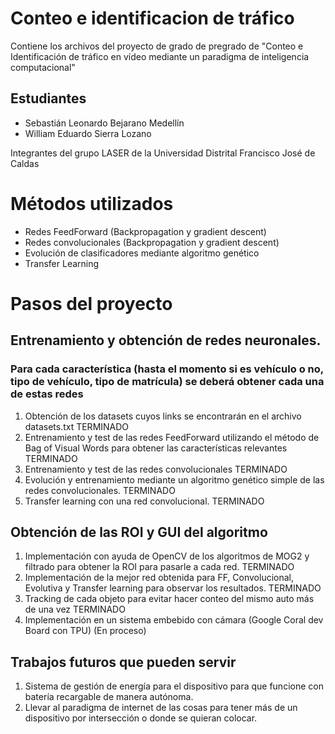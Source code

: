 # Conteo e identificacion de tráfico
Contiene los archivos del proyecto de grado de pregrado de "Conteo e Identificación de tráfico en vídeo mediante un paradigma de inteligencia computacional" 

## Estudiantes
- Sebastián Leonardo Bejarano Medellín
- William Eduardo Sierra Lozano

Integrantes del grupo LASER de la Universidad Distrital Francisco José de Caldas

# Métodos utilizados
- Redes FeedForward (Backpropagation y gradient descent)
- Redes convolucionales (Backpropagation y gradient descent)
- Evolución de clasificadores mediante algoritmo genético
- Transfer Learning

# Pasos del proyecto

## Entrenamiento y obtención de redes neuronales.
### Para cada característica (hasta el momento si es vehículo o no, tipo de vehículo, tipo de matrícula) se deberá obtener cada una de estas redes
1. Obtención de los datasets cuyos links se encontrarán en el archivo datasets.txt TERMINADO
2. Entrenamiento y test de las redes FeedForward utilizando el método de Bag of Visual Words para obtener las características relevantes TERMINADO
3. Entrenamiento y test de las redes convolucionales TERMINADO
4. Evolución y entrenamiento mediante un algoritmo genético simple de las redes convolucionales. TERMINADO
5. Transfer learning con una red convolucional. TERMINADO

## Obtención de las ROI y GUI del algoritmo
1. Implementación con ayuda de OpenCV de los algoritmos de MOG2 y filtrado para obtener la ROI para pasarle a cada red. TERMINADO
2. Implementación de la mejor red obtenida para FF, Convolucional, Evolutiva y Transfer learning para observar los resultados. TERMINADO
3. Tracking de cada objeto para evitar hacer conteo del mismo auto más de una vez TERMINADO
4. Implementación en un sistema embebido con cámara (Google Coral dev Board con TPU) (En proceso)

## Trabajos futuros que pueden servir
1. Sistema de gestión de energía para el dispositivo para que funcione con batería recargable de manera autónoma.
2. Llevar al paradigma de internet de las cosas para tener más de un dispositivo por intersección o donde se quieran colocar.
